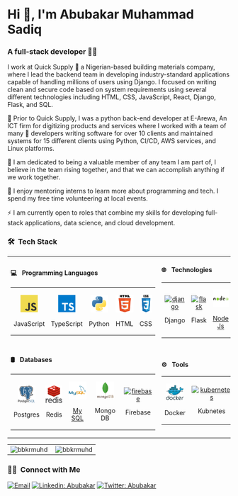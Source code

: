 <h1 align="left">Hi 👋, I'm Abubakar Muhammad Sadiq</h1>
<h3 align="left">A full-stack developer 👨‍💻</h3>
<p align="left">
I work at Quick Supply 🔭 a Nigerian-based building materials company, where I lead the backend team in developing industry-standard applications capable of handling millions of users using Django. I focused on writing clean and secure code based on system requirements using several different technologies including HTML, CSS, JavaScript, React, Django, Flask, and SQL.

👨‍ Prior to Quick Supply, I was a python back-end developer at E-Arewa, An ICT firm for digitizing products and services where I worked with a team of many 👬 developers writing software for over 10 clients and maintained systems for 15 different clients using Python, CI/CD, AWS services, and Linux platforms.

💬 I am dedicated to being a valuable member of any team I am part of, I believe in the team rising together, and that we can accomplish anything if we work together.

📝 I enjoy mentoring interns to learn more about programming and tech. I spend my free time volunteering at local events.

⚡ I am currently open to roles that combine my skills for developing full-stack applications, data science, and cloud development.
</p>

<h3> 🛠 &nbsp;Tech Stack</h3>

<table>
  <tr>
    <td>
   <h4>💻 &nbsp; Programming Languages</h4>
<table>
  <tr>
 <td>
      <p align="center">
       <a href="https://developer.mozilla.org/en-US/docs/Web/JavaScript" target="_blank" rel="noreferrer"> <img src="https://raw.githubusercontent.com/devicons/devicon/master/icons/javascript/javascript-original.svg" alt="javascript" width="40" height="40"/> </a>
        <p align="center" >JavaScript</p>
      </p>
    </td>
    <td>           
      <p align="center">
        <a href="https://www.typescriptlang.org/" target="_blank" rel="noreferrer"> <img src="https://raw.githubusercontent.com/devicons/devicon/master/icons/typescript/typescript-original.svg" alt="typescript" width="40" height="40"/> </a> 
      </a>
        <p align="center">TypeScript</p>
      </p>
    </td>
     <td>           
      <p align="center">
       <a href="https://www.python.org" target="_blank" rel="noreferrer"> <img src="https://raw.githubusercontent.com/devicons/devicon/master/icons/python/python-original.svg" alt="python" width="40" height="40"/> </a>
        <p align="center">Python</p>
      </p>
    </td>
      <td>           
      <p align="center">
   <a href="https://www.w3.org/html/" target="_blank" rel="noreferrer"> <img src="https://raw.githubusercontent.com/devicons/devicon/master/icons/html5/html5-original-wordmark.svg" alt="html5" width="40" height="40"/> </a>
        <p align="center">HTML</p>
      </p>
    </td>
    <td>           
      <p align="center">
    <a href="https://www.w3schools.com/css/" target="_blank" rel="noreferrer"> <img src="https://raw.githubusercontent.com/devicons/devicon/master/icons/css3/css3-original-wordmark.svg" alt="css3" width="40" height="40"/> </a>
        <p align="center">CSS</p>
      </p>
    </td>
  </tr>
  </table>
    </td>
    <td>
  <h4> 🌐 &nbsp; Technologies</h4>
  <table>
  <tr>
 <td>
      <p align="center">
      <a href="https://www.djangoproject.com/" target="_blank" rel="noreferrer"> <img src="https://cdn.worldvectorlogo.com/logos/django.svg" alt="django" width="40" height="40"/> </a>
        <p align="center">Django</p>
      </p>
    </td>
    <td>           
      <p align="center">
        <a href="https://flask.palletsprojects.com/" target="_blank" rel="noreferrer"> <img src="https://www.vectorlogo.zone/logos/pocoo_flask/pocoo_flask-icon.svg" alt="flask" style="background: "red";" width="40" height="40"/> </a>
        <p align="center">Flask</p>
      </p>
    </td>
     <td>           
      <p align="center">
     <a href="https://nodejs.org" target="_blank" rel="noreferrer"> <img src="https://raw.githubusercontent.com/devicons/devicon/master/icons/nodejs/nodejs-original-wordmark.svg" alt="nodejs" width="40" height="40"/>
        <p align="center">Node Js</p>
      </p>
    </td>
        <td>           
      <p align="center">
     <a href="https://reactjs.org/" target="_blank" rel="noreferrer"> <img src="https://raw.githubusercontent.com/devicons/devicon/master/icons/react/react-original-wordmark.svg" alt="react" width="40" height="40"/> </a> 
        <p align="center">React Js</p>
      </p>
    </td>
        <td>           
      <p align="center">
    <a href="https://redux.js.org" target="_blank" rel="noreferrer"> <img src="https://raw.githubusercontent.com/devicons/devicon/master/icons/redux/redux-original.svg" alt="redux" width="40" height="40"/> </a>
        <p align="center">Redux</p>
      </p>
    </td>
        <td>           
      <p align="center">
     <a href="https://tailwindcss.com/" target="_blank" rel="noreferrer"> <img src="https://www.vectorlogo.zone/logos/tailwindcss/tailwindcss-icon.svg" alt="tailwind" width="40" height="40"/> </a>
        <p align="center">Tailwind CSS</p>
      </p>
    </td>
            <td>           
      <p align="left">
<a href="https://graphql.org" target="_blank" rel="noreferrer"> <img src="https://www.vectorlogo.zone/logos/graphql/graphql-icon.svg" alt="graphql" width="40" height="40"/> </a>
        <p align="right">Graphql</p>
      </p>
    </td>
  </tr>
  </table>
  </td>
  </tr>
  
  <tr>
  <td>  
    <h4> 🛢 &nbsp; Databases</h4>
<table>
  <tr>
 <td>
      <p align="center">
<a href="https://www.postgresql.org" target="_blank" rel="noreferrer"> <img src="https://raw.githubusercontent.com/devicons/devicon/master/icons/postgresql/postgresql-original-wordmark.svg" alt="postgresql" width="40" height="40"/> </a>
        <p align="center">Postgres</p>
      </p>
    </td>
    <td>           
      <p align="center">
 <a href="https://redis.io" target="_blank" rel="noreferrer"> <img src="https://raw.githubusercontent.com/devicons/devicon/master/icons/redis/redis-original-wordmark.svg" alt="redis" width="40" height="40"/> </a>
        <p align="center">Redis</p>
      </p>
    </td>
     <td>           
      <p align="center">
      <a href="https://www.mysql.com/" target="_blank" rel="noreferrer"> <img src="https://raw.githubusercontent.com/devicons/devicon/master/icons/mysql/mysql-original-wordmark.svg" alt="mysql" width="40" height="40"/> 
        <p align="center">My SQL</p>
      </p>
    </td>
      <td>           
      <p align="center">
<a href="https://www.mongodb.com/" target="_blank" rel="noreferrer"> <img src="https://raw.githubusercontent.com/devicons/devicon/master/icons/mongodb/mongodb-original-wordmark.svg" alt="mongodb" width="40" height="40"/> </a>
        <p align="center">Mongo DB</p>
      </p>
    </td>
    <td>           
      <p align="center">
<a href="https://firebase.google.com/" target="_blank" rel="noreferrer"> <img src="https://www.vectorlogo.zone/logos/firebase/firebase-icon.svg" alt="firebase" width="40" height="40"/> </a>
        <p align="center">Firebase</p>
      </p>
    </td>

  </tr>
  </table>
  </td>
  <td>
  <h4> ⚙️ &nbsp; Tools</h4>
  <table>
  <tr>
 <td>
      <p align="center">
        <a href="https://www.docker.com/" target="_blank" rel="noreferrer"> <img src="https://raw.githubusercontent.com/devicons/devicon/master/icons/docker/docker-original-wordmark.svg" alt="docker" width="40" height="40"/> </a>
        <p align="center">Docker</p>
      </p>
    </td>
    <td>           
      <p align="center">
 <a href="https://kubernetes.io" target="_blank" rel="noreferrer"> <img src="https://www.vectorlogo.zone/logos/kubernetes/kubernetes-icon.svg" alt="kubernetes" width="40" height="40"/> </a>
        <p align="center">Kubnetes</p>
      </p>
    </td>
     <td>           
      <p align="center"> <a href="https://git-scm.com/" target="_blank" rel="noreferrer"> <img src="https://www.vectorlogo.zone/logos/git-scm/git-scm-icon.svg" alt="git" width="40" height="40"/> </a>
        <p align="center">Git</p>
      </p>
    </td>
      <td>           
      <p align="center">
        <a href="https://heroku.com" target="_blank" rel="noreferrer"> <img src="https://www.vectorlogo.zone/logos/heroku/heroku-icon.svg" alt="heroku" width="40" height="40"/> </a> 
        <p align="center">Heroku</p>
      </p>
    </td>
    <td>           
      <p align="center">
<a href="https://www.linux.org/" target="_blank" rel="noreferrer"> <img src="https://raw.githubusercontent.com/devicons/devicon/master/icons/linux/linux-original.svg" alt="linux" width="40" height="40"/> </a> 
        <p align="center">Linux</p>
      </p>
    </td>
      <td>           
      <p align="center">
<a href="https://www.nginx.com" target="_blank" rel="noreferrer"> <img src="https://raw.githubusercontent.com/devicons/devicon/master/icons/nginx/nginx-original.svg" alt="nginx" width="40" height="40"/> </a>
        <p align="center">NGINX</p>
      </p>
    </td>
  </tr>
  </table>
</td>
  </tr>
 </table>
  
<table>
  <tr>
 <td> <img src="https://github-readme-stats.vercel.app/api/top-langs?username=bbkrmuhd&show_icons=true&locale=en&layout=compact" alt="bbkrmuhd" />&nbsp;</td>
<td>  <img src="https://github-readme-stats.vercel.app/api?username=bbkrmuhd&show_icons=true&locale=en" alt="bbkrmuhd" /></td>
  </tr>
</table>
 




<h3> 🤝🏻 &nbsp;Connect with Me </h3>

<a href="mailto:bbkrmuhdsaddiq@gmail.com"><img alt="Email" src="https://img.shields.io/badge/Email-bbkrmuhdsaddiq@gmail.com-blue?style=flat-square&logo=gmail"></a>
[![Linkedin: Abubakar](https://img.shields.io/badge/-Abubakar-blue?style=flat-square&logo=Linkedin&logoColor=white&link=https://www.linkedin.com/in/abubakar-muhammad-sadiq/)](https://www.linkedin.com/in/abubakar-muhammad-sadiq/)
[![Twitter: Abubakar](https://img.shields.io/twitter/follow/sadiqcodes?label=twitter&style=social&link)](https://mobile.twitter.com/sadiqcodes)
